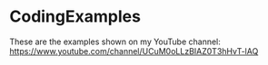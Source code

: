 # CodingExamples
These are the examples shown on my YouTube channel: https://www.youtube.com/channel/UCuM0oLLzBIAZ0T3hHvT-lAQ
